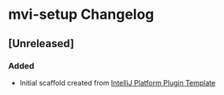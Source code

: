 <!-- Keep a Changelog guide -> https://keepachangelog.com -->

# mvi-setup Changelog

## [Unreleased]
### Added
- Initial scaffold created from [IntelliJ Platform Plugin Template](https://github.com/JetBrains/intellij-platform-plugin-template)
